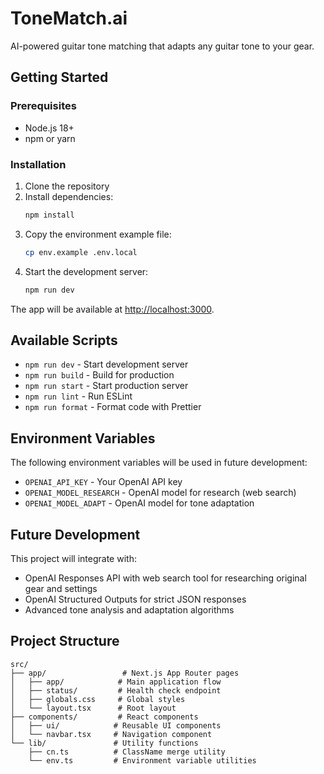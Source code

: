 # ToneMatch.ai

AI-powered guitar tone matching that adapts any guitar tone to your gear.

## Getting Started

### Prerequisites

- Node.js 18+ 
- npm or yarn

### Installation

1. Clone the repository
2. Install dependencies:
   ```bash
   npm install
   ```
3. Copy the environment example file:
   ```bash
   cp env.example .env.local
   ```
4. Start the development server:
   ```bash
   npm run dev
   ```

The app will be available at [http://localhost:3000](http://localhost:3000).

## Available Scripts

- `npm run dev` - Start development server
- `npm run build` - Build for production
- `npm run start` - Start production server
- `npm run lint` - Run ESLint
- `npm run format` - Format code with Prettier

## Environment Variables

The following environment variables will be used in future development:

- `OPENAI_API_KEY` - Your OpenAI API key
- `OPENAI_MODEL_RESEARCH` - OpenAI model for research (web search)
- `OPENAI_MODEL_ADAPT` - OpenAI model for tone adaptation

## Future Development

This project will integrate with:
- OpenAI Responses API with web search tool for researching original gear and settings
- OpenAI Structured Outputs for strict JSON responses
- Advanced tone analysis and adaptation algorithms

## Project Structure

```
src/
├── app/                 # Next.js App Router pages
│   ├── app/            # Main application flow
│   ├── status/         # Health check endpoint
│   ├── globals.css     # Global styles
│   └── layout.tsx      # Root layout
├── components/         # React components
│   ├── ui/            # Reusable UI components
│   └── navbar.tsx     # Navigation component
└── lib/               # Utility functions
    ├── cn.ts          # ClassName merge utility
    └── env.ts         # Environment variable utilities
```
